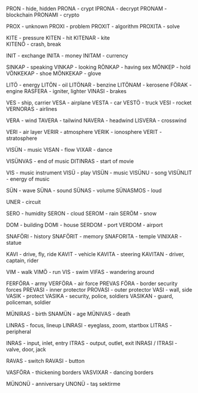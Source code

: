 PRON - hide, hidden 
PRONA - crypt
IPRONA - decrypt
PRONAM - blockchain
PRONAMI - crypto

PROX - unknown
PROXI - problem
PROXIT - algorithm 
PROXITA - solve

KITE - pressure
KITEN - hit 
KITENAR - kite           
KITENÖ - crash, break

INIT - exchange
INITA - money
INITAM - currency

SINKAP - speaking
VINKAP - looking
RÖNKAP - having sex
MÖNKEP - hold
VÖNKEKAP - shoe
MÖNKEKAP - glove

LITÖ - energy
LITÖN - oil
LITÖNAR - benzine 
LITÖNAM - kerosene
FÖRAK - engine
RASFERA - igniter, lighter
VINASI - brakes

VES - ship, carrier
VESA - airplane
VESTA - car
VESTÖ - truck
VESI - rocket
VERNORAS - airlines


VERA - wind
TAVERA - tailwind
NAVERA - headwind
LISVERA - crosswind

VERI - air layer
VERIR - atmosphere
VERIK - ionosphere
VERIT - stratosphere

VISÜN - music
VISAN - flow
VIXAR - dance

VISÜNVAS - end of music
DITINRAS - start of movie

VIS - music instrument
VISÜ - play 
VISÜN - music
VISÜNU - song
VISÜNLIT - energy of music

SÜN - wave
SÜNA - sound
SÜNAS - volume
SÜNASMOS - loud

UNER - circuit

SERO - humidity
SERON - cloud
SEROM - rain
SERÖM - snow

DOM - building
DOMI - house
SERDOM - port
VERDOM - airport

SNAFÖRI - history
SNAFÖRIT - memory
SNAFORITA - temple
VINIXAR - statue

KAVI - drive, fly, ride
KAVIT - vehicle
KAVITA - steering
KAVITAN - driver, captain, rider

VIM - walk
VIMÖ - run
VIS - swim
VIFAS - wandering around

FERFÖRA - army
VERFÖRA - air force
PREVAS FÖRA - border security forces
PREVASI - inner protector
PROVASI - outer protector
VASI - wall, side
VASIK - protect
VASIKA - security, police, soldiers
VASIKAN - guard, policeman, soldier

MÜNIRAS - birth
SNAMÜN - age
MÜNIVAS - death

LINRAS - focus, lineup
LINRASI - eyeglass, zoom, startbox
LITRAS - peripheral 

INRAS - input, inlet, entry
ITRAS - output, outlet, exit
INRASI / ITRASI - valve, door, jack 

RAVAS - switch
RAVASI - button


VASFÖRA - thickening borders
VASVIXAR - dancing borders


MÜNONÜ - anniversary 
UNONÜ - taş sektirme